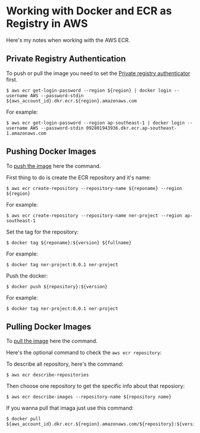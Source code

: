 # **Working with Docker and ECR as Registry in AWS**

Here's my notes when working with the AWS ECR.

## **Private Registry Authentication**

To push or pull the image you need to set the [Private registry authenticator](https://docs.aws.amazon.com/AmazonECR/latest/userguide/registry_auth.html) first.

    $ aws ecr get-login-password --region ${region} | docker login --username AWS --password-stdin ${aws_account_id}.dkr.ecr.${region}.amazonaws.com

For example:

    $ aws ecr get-login-password --region ap-southeast-1 | docker login --username AWS --password-stdin 092801943936.dkr.ecr.ap-southeast-1.amazonaws.com

## **Pushing Docker Images**

To [push the image](https://docs.aws.amazon.com/AmazonECR/latest/userguide/registry_auth.html) here the command.

First thing to do is create the ECR repository and it's name:

    $ aws ecr create-repository --repository-name ${reponame} --region ${region}

For example:

    $ aws ecr create-repository --repository-name ner-project --region ap-southeast-1

Set the tag for the repository:

    $ docker tag ${reponame}:${version} ${fullname}

For example:

    $ docker tag ner-project:0.0.1 ner-project

Push the docker:

    $ docker push ${repository}:${version}

For example:

    $ docker tag ner-project:0.0.1 ner-project

## **Pulling Docker Images**

To [pull the image](https://docs.aws.amazon.com/AmazonECR/latest/userguide/docker-pull-ecr-image.html) here the command.

Here's the optional command to check the `aws ecr repository`:

To describe all repository, here's the command:

    $ aws ecr describe-repositories

Then choose one repository to get the specific info about that reposiory:

    $ aws ecr describe-images --repository-name ${repository name}

If you wanna pull that imaga just use this command:

    $ docker pull ${aws_account_id}.dkr.ecr.${region}.amazonaws.com/${repository}:${version}
